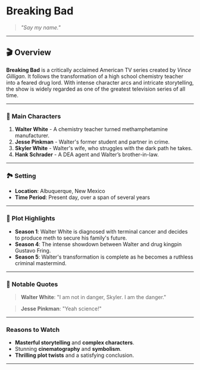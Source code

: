 # **Breaking Bad**

> *"Say my name."*

---

## 🎬 **Overview**

**Breaking Bad** is a critically acclaimed American TV series created by *Vince Gilligan*. It follows the transformation of a high school chemistry teacher into a feared drug lord. With intense character arcs and intricate storytelling, the show is widely regarded as one of the greatest television series of all time.

---

### 🌟 **Main Characters**

1. **Walter White** - A chemistry teacher turned methamphetamine manufacturer.
2. **Jesse Pinkman** - Walter's former student and partner in crime.
3. **Skyler White** - Walter's wife, who struggles with the dark path he takes.
4. **Hank Schrader** - A DEA agent and Walter’s brother-in-law.

---

### 🏞️ **Setting**

- **Location**: Albuquerque, New Mexico
- **Time Period**: Present day, over a span of several years

---

### 🧩 **Plot Highlights**

- **Season 1**: Walter White is diagnosed with terminal cancer and decides to produce meth to secure his family's future.
- **Season 4**: The intense showdown between Walter and drug kingpin Gustavo Fring.
- **Season 5**: Walter's transformation is complete as he becomes a ruthless criminal mastermind.

---

### 🎥 **Notable Quotes**

> **Walter White**: "I am not in danger, Skyler. I am the danger."

> **Jesse Pinkman**: "Yeah science!"

---

### **Reasons to Watch**

- **Masterful storytelling** and **complex characters**.
- Stunning **cinematography** and **symbolism**.
- **Thrilling plot twists** and a satisfying conclusion.

---
